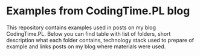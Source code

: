 # Examples from CodingTime.PL blog
This repository contains examples used in posts on my blog CodingTime.PL. Below you can find table with list of folders, short description what each folder contains, technology stack used to prepare of example and links posts on my blog where materials were used.
